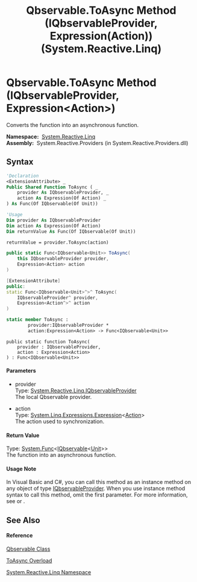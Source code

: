 ﻿---
title: Qbservable.ToAsync Method (IQbservableProvider, Expression(Action)) (System.Reactive.Linq)
TOCTitle: ToAsync Method (IQbservableProvider, Expression(Action))
ms:assetid: M:System.Reactive.Linq.Qbservable.ToAsync(System.Reactive.Linq.IQbservableProvider,System.Linq.Expressions.Expression{System.Action})
ms:mtpsurl: https://msdn.microsoft.com/en-us/library/system.reactive.linq.qbservable.toasync(v=VS.103)
ms:contentKeyID: 36069968
ms.date: 06/28/2011
mtps_version: v=VS.103
dev_langs:
- vb
- csharp
- c++
- fsharp
- jscript
---

# Qbservable.ToAsync Method (IQbservableProvider, Expression\<Action\>)

Converts the function into an asynchronous function.

**Namespace:**  [System.Reactive.Linq](hh211929\(v=vs.103\).md)  
**Assembly:**  System.Reactive.Providers (in System.Reactive.Providers.dll)

## Syntax

``` vb
'Declaration
<ExtensionAttribute> _
Public Shared Function ToAsync ( _
    provider As IQbservableProvider, _
    action As Expression(Of Action) _
) As Func(Of IQbservable(Of Unit))
```

``` vb
'Usage
Dim provider As IQbservableProvider
Dim action As Expression(Of Action)
Dim returnValue As Func(Of IQbservable(Of Unit))

returnValue = provider.ToAsync(action)
```

``` csharp
public static Func<IQbservable<Unit>> ToAsync(
    this IQbservableProvider provider,
    Expression<Action> action
)
```

``` c++
[ExtensionAttribute]
public:
static Func<IQbservable<Unit>^>^ ToAsync(
    IQbservableProvider^ provider, 
    Expression<Action^>^ action
)
```

``` fsharp
static member ToAsync : 
        provider:IQbservableProvider * 
        action:Expression<Action> -> Func<IQbservable<Unit>> 
```

``` jscript
public static function ToAsync(
    provider : IQbservableProvider, 
    action : Expression<Action>
) : Func<IQbservable<Unit>>
```

#### Parameters

  - provider  
    Type: [System.Reactive.Linq.IQbservableProvider](hh212104\(v=vs.103\).md)  
    The local Qbservable provider.  

<!-- end list -->

  - action  
    Type: [System.Linq.Expressions.Expression](https://msdn.microsoft.com/en-us/library/Bb335710)\<[Action](https://msdn.microsoft.com/en-us/library/Bb534741)\>  
    The action used to synchronization.  

#### Return Value

Type: [System.Func](https://msdn.microsoft.com/en-us/library/Bb534960)\<[IQbservable](hh229328\(v=vs.103\).md)\<[Unit](hh211727\(v=vs.103\).md)\>\>  
The function into an asynchronous function.  

#### Usage Note

In Visual Basic and C\#, you can call this method as an instance method on any object of type [IQbservableProvider](hh212104\(v=vs.103\).md). When you use instance method syntax to call this method, omit the first parameter. For more information, see [](https://msdn.microsoft.com/en-us/library/Bb384936) or [](https://msdn.microsoft.com/en-us/library/Bb383977).

## See Also

#### Reference

[Qbservable Class](hh211693\(v=vs.103\).md)

[ToAsync Overload](hh229832\(v=vs.103\).md)

[System.Reactive.Linq Namespace](hh211929\(v=vs.103\).md)


